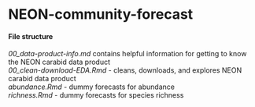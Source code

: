 # NEON-community-forecast

#### File structure  
*00_data-product-info.md* contains helpful information for getting to know the NEON carabid data product  
*00_clean-download-EDA.Rmd* - cleans, downloads, and explores NEON carabid data product  
*abundance.Rmd* - dummy forecasts for abundance  
*richness.Rmd* - dummy forecasts for species richness  
